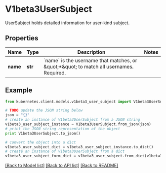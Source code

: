 # V1beta3UserSubject

UserSubject holds detailed information for user-kind subject.

## Properties

Name | Type | Description | Notes
------------ | ------------- | ------------- | -------------
**name** | **str** | &#x60;name&#x60; is the username that matches, or \&quot;*\&quot; to match all usernames. Required. | 

## Example

```python
from kubernetes.client.models.v1beta3_user_subject import V1beta3UserSubject

# TODO update the JSON string below
json = "{}"
# create an instance of V1beta3UserSubject from a JSON string
v1beta3_user_subject_instance = V1beta3UserSubject.from_json(json)
# print the JSON string representation of the object
print V1beta3UserSubject.to_json()

# convert the object into a dict
v1beta3_user_subject_dict = v1beta3_user_subject_instance.to_dict()
# create an instance of V1beta3UserSubject from a dict
v1beta3_user_subject_form_dict = v1beta3_user_subject.from_dict(v1beta3_user_subject_dict)
```
[[Back to Model list]](../README.md#documentation-for-models) [[Back to API list]](../README.md#documentation-for-api-endpoints) [[Back to README]](../README.md)


